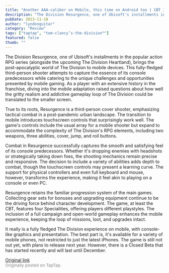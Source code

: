```yaml
---
title: "Another AAA-caliber on Mobile, this time on Android too | CBT Impressions - The Division Resurgence"
description: "The Division Resurgence, one of Ubisoft's installments in the popular action RPG series (alongside the upcoming The Division Heartland), brings the post-apocalyptic world of The Division to mobile devices. This fully-fledged third-person shooter attempts to capture the essence of its console predecessors while catering to the unique challenges and opportunities presented by mobile gaming. As a player with an extensive history in the franchise, diving into the mobile adaptation raised questions about how well the gritty realism and addictive gameplay loop of The Division could be translated to the smaller screen."
pubDate: 2023-11-18
author: "lyndonguitar"
category: "Review"
tags: ["taptap", "tom-clancy’s-the-division™"]
featured: false
thumb: ""
---
```


The Division Resurgence, one of Ubisoft's installments in the popular action RPG series (alongside the upcoming The Division Heartland), brings the post-apocalyptic world of The Division to mobile devices. This fully-fledged third-person shooter attempts to capture the essence of its console predecessors while catering to the unique challenges and opportunities presented by mobile gaming. As a player with an extensive history in the franchise, diving into the mobile adaptation raised questions about how well the gritty realism and addictive gameplay loop of The Division could be translated to the smaller screen.

True to its roots, Resurgence is a third-person cover shooter, emphasizing tactical combat in a post-pandemic urban landscape. The transition to mobile introduces touchscreen controls that surprisingly work well. The game's controls include the usual array for a mobile shooter but expand to accommodate the complexity of The Division's RPG elements, including two weapons, three abilities, cover, jump, and roll buttons.

Combat in Resurgence successfully captures the smooth and satisfying feel of its console predecessors. Whether it's dropping enemies with headshots or strategically taking down foes, the shooting mechanics remain precise and responsive. The decision to include a variety of abilities adds depth to combat, though the touchscreen controls may present a learning curve. The support for physical controllers and even full keyboard and mouse, however, transforms the experience, making it feel akin to playing on a console or even PC.

Resurgence retains the familiar progression system of the main games. Collecting gear sets for bonuses and upgrading equipment continue to be the driving force behind character development. The game, at least the CBT, features four Specialities, offering players different playstyles. The inclusion of a full campaign and open-world gameplay enhances the mobile experience, keeping the loop of missions, loot, and upgrades intact.

It really is a fully fledged The Division experience on mobile, with console-like graphics and presentation. The best part is, it's available for a variety of mobile phones, not restricted to just the latest iPhones. The game is still not out yet, with plans to release next year. However, there is a Closed Beta that has started recently and will last until December.

[Original link](https://www.taptap.io/post/6561121)<br><span style="font-size: 0.95em; color: #888;">Originally posted on TapTap.</span>
